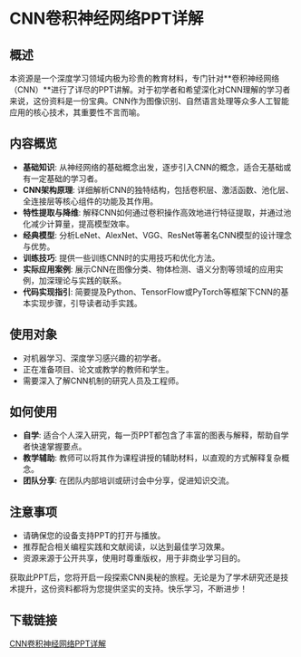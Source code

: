 # CNN卷积神经网络PPT详解

## 概述

本资源是一个深度学习领域内极为珍贵的教育材料，专门针对**卷积神经网络（CNN）**进行了详尽的PPT讲解。对于初学者和希望深化对CNN理解的学习者来说，这份资料是一份宝典。CNN作为图像识别、自然语言处理等众多人工智能应用的核心技术，其重要性不言而喻。

## 内容概览

- **基础知识**: 从神经网络的基础概念出发，逐步引入CNN的概念，适合无基础或有一定基础的学习者。
- **CNN架构原理**: 详细解析CNN的独特结构，包括卷积层、激活函数、池化层、全连接层等核心组件的功能及其作用。
- **特性提取与降维**: 解释CNN如何通过卷积操作高效地进行特征提取，并通过池化减少计算量，提高模型效率。
- **经典模型**: 分析LeNet、AlexNet、VGG、ResNet等著名CNN模型的设计理念与优势。
- **训练技巧**: 提供一些训练CNN时的实用技巧和优化方法。
- **实际应用案例**: 展示CNN在图像分类、物体检测、语义分割等领域的应用实例，加深理论与实践的联系。
- **代码实现指引**: 简要提及Python、TensorFlow或PyTorch等框架下CNN的基本实现步骤，引导读者动手实践。

## 使用对象

- 对机器学习、深度学习感兴趣的初学者。
- 正在准备项目、论文或教学的教师和学生。
- 需要深入了解CNN机制的研究人员及工程师。

## 如何使用

- **自学**: 适合个人深入研究，每一页PPT都包含了丰富的图表与解释，帮助自学者快速掌握要点。
- **教学辅助**: 教师可以将其作为课程讲授的辅助材料，以直观的方式解释复杂概念。
- **团队分享**: 在团队内部培训或研讨会中分享，促进知识交流。

## 注意事项

- 请确保您的设备支持PPT的打开与播放。
- 推荐配合相关编程实践和文献阅读，以达到最佳学习效果。
- 资源来源于公开共享，使用时尊重版权，用于非商业学习目的。

获取此PPT后，您将开启一段探索CNN奥秘的旅程。无论是为了学术研究还是技术提升，这份资料都将为您提供坚实的支持。快乐学习，不断进步！

## 下载链接

[CNN卷积神经网络PPT详解](https://pan.quark.cn/s/211388a5a0fe)